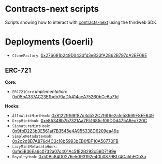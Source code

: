 # Contracts-next scripts

Scripts showing how to interact with [contracts-next](https://github.com/thirdweb-dev/contracts-next) using the thirdweb SDK.

# Deployments (Goerli)

- `CloneFactory`: [0x276681b249D043dfd3e833fA2862B797dA2BF68E](https://thirdweb.com/goerli/0x276681b249D043dfd3e833fA2862B797dA2BF68E)

## ERC-721

**Core:**

- `ERC721Core` _implementation_: [0x05bA337AC23E1bdb70aDA414aeA75260bCe6a71d](https://thirdweb.com/goerli/0x05bA337AC23E1bdb70aDA414aeA75260bCe6a71d)

**Hooks:**

- `AllowlistMintHook`: [0x81229f69f87d3d522C2f6f6e2afe58669F8EE649](https://thirdweb.com/goerli/0x81229f69f87d3d522C2f6f6e2afe58669F8EE649)
- `DropMintHook`: [0xe8534Bb7b7321Aa7F51685cf09DDd475A9ec720C](https://thirdweb.com/goerli/0xe8534Bb7b7321Aa7F51685cf09DDd475A9ec720C)
- `SignatureMintHook`: [0x9fbD223b0E561af7B3545e4A955338D6209ea49e](https://thirdweb.com/goerli/0x9fbD223b0E561af7B3545e4A955338D6209ea49e)
- `SimpleMetadataHook`: [0x2c2d8B7A876d4C3c18b5993bEB0fBF10A50770FB](https://thirdweb.com/goerli/0x2c2d8B7A876d4C3c18b5993bEB0fBF10A50770FB)
- `LazyMintMetadataHook`: [0xfe5B36Ea6c0732a07c401Ac51E2B293c59D7199e](https://thirdweb.com/goerli/0xfe5B36Ea6c0732a07c401Ac51E2B293c59D7199e)
- `RoyaltyHook`: [0x50Bc84D0276e5093192e40b0879Bf74Ca5bFCb3a](https://thirdweb.com/goerli/0x50Bc84D0276e5093192e40b0879Bf74Ca5bFCb3a)
